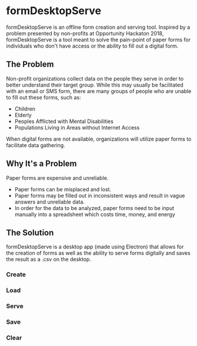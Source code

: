 # formDesktopServe

formDesktopServe is an offline form creation and serving tool. Inspired by a problem presented by non-profits at Opportunity Hackaton 2018, formDesktopServe is a tool meant to solve the pain-point of paper forms for individuals who don't have access or the ability to fill out a digital form.

## The Problem

Non-profit organizations collect data on the people they serve in order to better understand their target group. While this may usually be facilitated with an email or SMS form, there are many groups of people who are unable to fill out these forms, such as:

* Children
* Elderly
* Peoples Afflicted with Mental Disabilities
* Populations Living in Areas without Internet Access

When digital forms are not available, organizations will utilize paper forms to facilitate data gathering.

## Why It's a Problem

Paper forms are expensive and unreliable.

* Paper forms can be misplaced and lost.
* Paper forms may be filled out in inconsistent ways and result in vague answers and unreliable data.
* In order for the data to be analyzed, paper forms need to be input manually into a spreadsheet which costs time, money, and energy

## The Solution

formDesktopServe is a desktop app (made using Electron) that allows for the creation of forms as well as the ability to serve forms digitally and saves the result as a .csv on the desktop.

### Create

### Load

### Serve

### Save

### Clear
